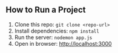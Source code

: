 ## How to Run a Project

1. Clone this repo: `git clone <repo-url>`
2. Install dependencies: `npm install`
3. Run the server: `nodemon app.js`
4. Open in browser: [http://localhost:3000](http://localhost:3000)
